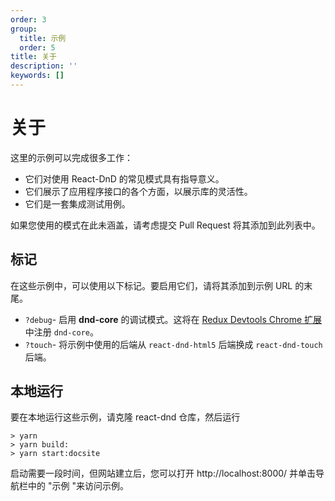 ```yaml
---
order: 3
group:
  title: 示例
  order: 5
title: 关于
description: ''
keywords: []
---
```


# 关于

这里的示例可以完成很多工作：

- 它们对使用 React-DnD 的常见模式具有指导意义。
- 它们展示了应用程序接口的各个方面，以展示库的灵活性。
- 它们是一套集成测试用例。

如果您使用的模式在此未涵盖，请考虑提交 Pull Request 将其添加到此列表中。

## 标记

在这些示例中，可以使用以下标记。要启用它们，请将其添加到示例 URL 的末尾。

- `?debug`- 启用 **dnd-core** 的调试模式。这将在 [Redux Devtools Chrome 扩展](https://github.com/zalmoxisus/redux-devtools-extension)中注册 `dnd-core`。
- `?touch`- 将示例中使用的后端从 `react-dnd-html5` 后端换成 `react-dnd-touch` 后端。

## 本地运行

要在本地运行这些示例，请克隆 react-dnd 仓库，然后运行

```shell
> yarn
> yarn build:
> yarn start:docsite
```

启动需要一段时间，但网站建立后，您可以打开 http://localhost:8000/ 并单击导航栏中的 "示例 "来访问示例。
